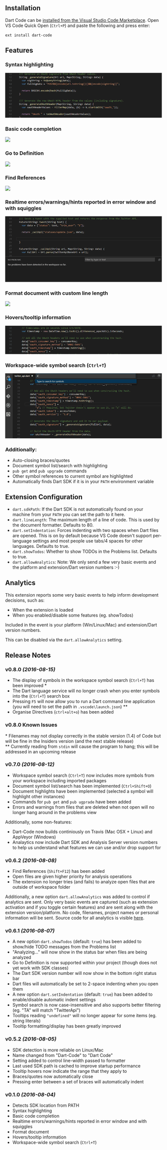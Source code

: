 ## Installation

Dart Code can be [installed from the Visual Studio Code Marketplace](https://marketplace.visualstudio.com/items?itemName=DanTup.dart-code). Open VS Code Quick Open (`Ctrl+P`) and paste the following and press enter:

    ext install dart-code

## Features

### Syntax highlighting

<img src="https://github.com/Dart-Code/Dart-Code/raw/master/media/screenshots/syntax highlighting.gif" />

### Basic code completion

<img src="https://github.com/Dart-Code/Dart-Code/raw/master/media/screenshots/code completion.gif" />

### Go to Definition

<img src="https://github.com/Dart-Code/Dart-Code/raw/master/media/screenshots/go to definition.gif" />

### Find References

<img src="https://github.com/Dart-Code/Dart-Code/raw/master/media/screenshots/find references.gif" />

### Realtime errors/warnings/hints reported in error window and with squiggles

<img src="https://github.com/Dart-Code/Dart-Code/raw/master/media/screenshots/diagnostics.gif" />

### Format document with custom line length

<img src="https://github.com/Dart-Code/Dart-Code/raw/master/media/screenshots/format code.gif" />

### Hovers/tooltip information

<img src="https://github.com/Dart-Code/Dart-Code/raw/master/media/screenshots/tooltips.gif" />

### Workspace-wide symbol search (`Ctrl+T`)

<img src="https://github.com/Dart-Code/Dart-Code/raw/master/media/screenshots/search.gif" />

### Additionally: 

- Auto-closing braces/quotes
- Document symbol list/search with highlighting
- `pub get` and `pub upgrade` commands
- Other symbol references to current symbol are highlighted
- Automatically finds Dart SDK if it is in your `PATH` environment variable

## Extension Configuration

- `dart.sdkPath`: If the Dart SDK is not automatically found on your machine from your `PATH` you can set the path to it here.
- `dart.lineLength`: The maximum length of a line of code. This is used by the document formatter. Defaults to 80.
- `dart.setIndentation`: Forces indenting with two spaces when Dart files are opened. This is on by default because VS Code doesn't support per-language settings and most people use tabs/4 spaces for other languages. Defaults to true.
- `dart.showTodos`: Whether to show TODOs in the Problems list. Defaults to true.
- `dart.allowAnalytics`: Note: We only send a few very basic events and the platform and extension/Dart version numbers :-)

## Analytics

This extension reports some very basic events to help inform development decisions, such as:

- When the extension is loaded
- When you enabled/disable some features (eg. showTodos)

Included in the event is your platform (Win/Linux/Mac) and extension/Dart version numbers.

This can be disabled via the `dart.allowAnalytics` setting.  

## Release Notes

### v0.8.0 *(2016-08-15)*

- The display of symbols in the workspace symbol search (`Ctrl+T`) has been improved \*
- The Dart language service will no longer crash when you enter symbols into the (`Ctrl+T`) search box
- Pressing `F5` will now allow you to run a Dart command line application (you will need to set the path in `.vscode\launch.json`) \*\*
- Organise Directives (`ctrl+alt+o`) has been added
### v0.8.0 Known Issues
 \* Filenames may not display correctly in the stable version (1.4) of Code but will be fine in the Insiders version (and the next stable release)<br />
 \*\* Currently reading from `stdin` will cause the program to hang; this will be addressed in an upcoming release

### v0.7.0 *(2016-08-12)*

- Workspace symbol search (`Ctrl+T`) now includes more symbols from your workspace including imported packages
- Document symbol list/search has been implemented (`Ctrl+Shift+O`)
- Document highlights have been implemented (selected a symbol will highlight other instances)
- Commands for `pub get` and `pub ugprade` have been added
- Errors and warnings from files that are deleted when not open will no longer hang around in the problems view

Additionally, some non-features:

- Dart-Code now builds continiously on Travis (Mac OSX + Linux) and AppVeyor (Windows)
- Analaytics now include Dart SDK and Analysis Server version numbers to help us understand what features we can use and/or drop support for 

### v0.6.2 *(2016-08-08)*

- Find References (`Shift+F12`) has been added
- Open files are given higher priority for analysis operations
- The extension no longer tries (and fails) to analyze open files that are outside of workspace folder

Additionally, a new option `dart.allowAnalytics` was added to control if analytics are sent. Only very basic events are captured (such as extension activation and if you toggle certain features) and are sent along with the extension version/platform. No code, filenames, project names or personal information will be sent. Source code for all analytics is visible [here](https://github.com/Dart-Code/Dart-Code/blob/master/src/analytics.ts).

### v0.6.1 *(2016-08-07)*

- A new option `dart.showTodos` (default: `true`) has been added to show/hide TODO messages from the Problems list
- "Analyzing…" will now show in the status bar when files are being analyzed
- Go to Definition is now supported within your project (though does not yet work with SDK classes)
- The Dart SDK version number will now show in the bottom right status bar
- Dart files will automatically be set to 2-space indenting when you open them
- A new option `dart.setIndentation` (default: `true`) has been added to enable/disable automatic indent settings 
- Symbol search is now case-insensitive and also supports better filtering (eg. "TA" will match "TwitterApi")
- Tooltips reading `"undefined"` will no longer appear for some items (eg. string literals)
- Tooltip formatting/display has been greatly improved

### v0.5.2 *(2016-08-05)*

- SDK detection is more reliable on Linux/Mac
- Name changed from "Dart-Code" to "Dart Code"
- Setting added to control line-width passed to formatter
- Last used SDK path is cached to improve startup performance
- Tooltip hovers now indicate the range that they apply to
- Braces/quotes now automatically close
- Pressing enter between a set of braces will automatically indent

### v0.1.0 *(2016-08-04)*

- Detects SDK location from PATH
- Syntax highlighting
- Basic code completion
- Realtime errors/warnings/hints reported in error window and with squiggles
- Format document
- Hovers/tooltip information
- Workspace-wide symbol search (`Ctrl+T`)
